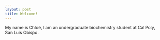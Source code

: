 ```yaml
---
layout: post
title: Welcome!
---
```

My name is Chloë, I am an undergraduate biochemistry student at Cal Poly, San Luis Obispo. 
